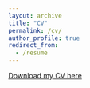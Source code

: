 ```yaml
---
layout: archive
title: "CV"
permalink: /cv/
author_profile: true
redirect_from:
  - /resume
---
```


[Download my CV here](http://shubhamgarg.github.io/files/resume.pdf)
